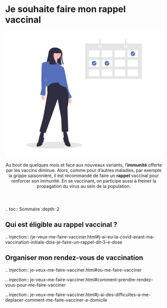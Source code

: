 # Je souhaite faire mon rappel vaccinal

<img src="illustrations/symptomespasses.svg">

<header>
    <p class="big">
        Au bout de quelques mois et face aux nouveaux variants, l’<strong>immunité</strong> offerte par les vaccins diminue. Alors, comme pour d’autres maladies, par exemple la grippe saisonnière, il est recommandé de faire un <strong>rappel</strong> vaccinal pour renforcer son immunité. En se vaccinant, on participe aussi à freiner la propagation du virus au sein de la population.
    </p>
</header>

.. toc:: Sommaire
    :depth: 2

<div itemscope itemtype="https://schema.org/FAQPage">


## Qui est éligible au rappel vaccinal ?

.. injection:: /je-veux-me-faire-vacciner.html#j-ai-eu-la-covid-avant-ma-vaccination-initiale-dois-je-faire-un-rappel-dit-3-e-dose


## Organiser mon rendez-vous de vaccination

.. injection:: je-veux-me-faire-vacciner.html#ou-me-faire-vacciner

.. injection:: je-veux-me-faire-vacciner.html#comment-prendre-rendez-vous-pour-me-faire-vacciner

.. injection:: je-veux-me-faire-vacciner.html#j-ai-des-difficultes-a-me-deplacer-comment-me-faire-vacciner-a-domicile


</div>

